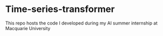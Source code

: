 # Time-series-transformer
This repo hosts the code I developed during my AI summer internship at Macquarie University
